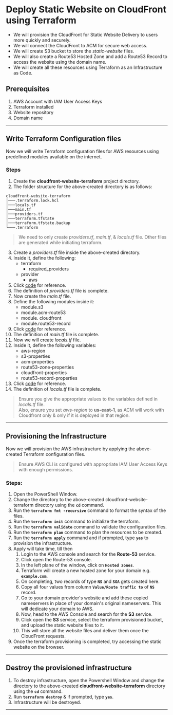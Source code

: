 # Deploy Static Website on CloudFront using Terraform
- We will provision the CloudFront for Static Website Delivery to users more quickly and securely.
- We will connect the CloudFront to ACM for secure web access.
- We will create S3 bucket to store the *static-website* files.
- We will also create a Route53 Hosted Zone and add a Route53 Record to access the website using the domain name.
- We will create all these resources using Terraform as an Infrastructure as Code.

## Prerequisites
1. AWS Account with IAM User Access Keys
2. Terraform installed
3. Website repository
4. Domain name

---

## Write Terraform Configuration files

Now we will write Terraform configuration files for AWS resources using predefined modules available on the internet.

### Steps
1. Create the **cloudfront-website-terraform** project directory.
2. The folder structure for the above-created directory is as follows:
```
cloudfront-website-terraform
│───.terraform.lock.hcl
│───locals.tf
│───main.tf
│───providers.tf
│───terraform.tfstate
│───terraform.tfstate.backup
└───.terraform
```

> We need to only create *providers.tf*, *main.tf*, & *locals.tf* file. Other files are generated while initiating terraform.

3. Create a *providers.tf* file inside the above-created directory.
4. Inside it, define the following:
    - terraform
        - required_providers
    - provider
        - aws
5. Click [code](https://github.com/inflection-zone/iac-recipes/blob/inflection-sahil/terraform/aws/cloudfront-website/providers.tf) for reference.
6. The definition of *providers.tf* file is complete.
7. Now create the *main.tf* file.
8. Define the following modules inside it:
    - module.s3
    - module.acm-route53
    - module. cloudfront
    - module.route53-record
9. Click [code](https://github.com/inflection-zone/iac-recipes/blob/inflection-sahil/terraform/aws/cloudfront-website/main.tf) for reference.
10. The definition of *main.tf* file is complete.
11. Now we will create *locals.tf* file.
12. Inside it, define the following variables:
    - aws-region
    - s3-properties
    - acm-properties
    - route53-zone-properties
    - cloudfront-properties
    - route53-record-properties
13. Click [code](https://github.com/inflection-zone/iac-recipes/blob/inflection-sahil/terraform/aws/cloudfront-website/sample-locals.txt) for reference.
14. The definition of *locals.tf* file is complete.

> Ensure you give the appropriate values to the variables defined in *locals.tf* file.  
> Also, ensure you set *aws-region* to **us-east-1**, as ACM will work with Cloudfront only & only if it is deployed in that region.

---

## Provisioning the Infrastructure

Now we will provision the AWS infrastructure by applying the above-created Terraform configuration files.

> Ensure AWS CLI is configured with appropriate IAM User Access Keys with enough permissions.

### Steps:
1. Open the PowerShell Window.
2. Change the directory to the above-created cloudfront-website-terraform directory using the **`cd`** command.
3. Run the **`terraform fmt -recursive`** command to format the syntax of the files.
4. Run the **`terraform init`** command to initialize the terraform.
5. Run the **`terraform validate`** command to validate the configuration files.
6. Run the **`terraform plan`** command to plan the resources to be created.
7. Run the **`terraform apply`** command and if prompted, type **`yes`** to provision the infrastructure.
8. Apply will take time, till then
    1. Login to the AWS console and search for the **Route-53** service.
    2. Click open the Route-53 console.
    3. In the left plane of the window, click on **`Hosted zones`**.
    4. Terraform will create a new hosted zone for your domain e.g. **`example.com`**.
    5. On completing, two records of type **`NS`** and **`SOA`** gets created here.
    6. Copy all four values from column **`Value/Route traffic to`** of **`NS`** record.
    7. Go to your domain provider's website and add these copied nameservers in place of your domain's original nameservers. This will dedicate your domain to AWS.
    8. Now, head to the AWS Console and search for the **S3** service.
    9. Click open the **S3** service, select the terraform provisioned bucket, and upload the static website files to it.
    10. This will store all the website files and deliver them once the CloudFront requests.
11. Once the terraform provisioning is completed, try accessing the static website on the browser.

---

## Destroy the provisioned infrastructure

1. To destroy infrastructure, open the Powershell Window and change the directory to the above-created **cloudfront-website-terraform** directory using the **`cd`** command.
2. Run **`terraform destroy`** & if prompted, type **`yes`**.
3. Infrastructure will be destroyed.

---